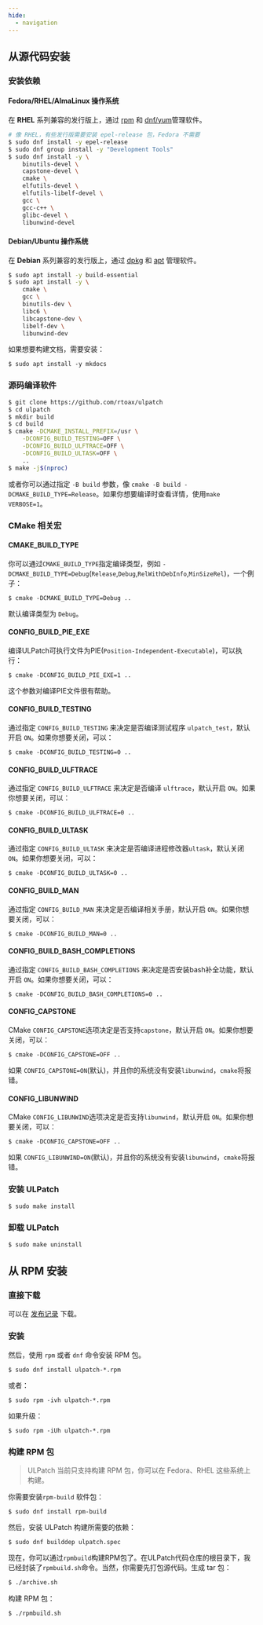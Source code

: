 ```yaml
---
hide:
  - navigation
---
```


## 从源代码安装

### 安装依赖

#### Fedora/RHEL/AlmaLinux 操作系统

在 **RHEL** 系列兼容的发行版上，通过 [rpm](https://github.com/rpm-software-management) 和 [dnf/yum](https://github.com/rpm-software-management/dnf)管理软件。

```bash
# 像 RHEL，有些发行版需要安装 epel-release 包，Fedora 不需要
$ sudo dnf install -y epel-release
$ sudo dnf group install -y "Development Tools"
$ sudo dnf install -y \
	binutils-devel \
	capstone-devel \
	cmake \
	elfutils-devel \
	elfutils-libelf-devel \
	gcc \
	gcc-c++ \
	glibc-devel \
	libunwind-devel
```


#### Debian/Ubuntu 操作系统

在 **Debian** 系列兼容的发行版上，通过 [dpkg](https://git.dpkg.org/git/dpkg/dpkg.git) 和 [apt](https://salsa.debian.org/apt-team/apt) 管理软件。

```bash
$ sudo apt install -y build-essential
$ sudo apt install -y \
	cmake \
	gcc \
	binutils-dev \
	libc6 \
	libcapstone-dev \
	libelf-dev \
	libunwind-dev
```

如果想要构建文档，需要安装：

```
$ sudo apt install -y mkdocs
```


### 源码编译软件

```bash
$ git clone https://github.com/rtoax/ulpatch
$ cd ulpatch
$ mkdir build
$ cd build
$ cmake -DCMAKE_INSTALL_PREFIX=/usr \
	-DCONFIG_BUILD_TESTING=OFF \
	-DCONFIG_BUILD_ULFTRACE=OFF \
	-DCONFIG_BUILD_ULTASK=OFF \
	..
$ make -j$(nproc)
```

或者你可以通过指定 `-B build` 参数，像 `cmake -B build -DCMAKE_BUILD_TYPE=Release`。如果你想要编译时查看详情，使用`make VERBOSE=1`。


### CMake 相关宏

#### CMAKE_BUILD_TYPE

你可以通过`CMAKE_BUILD_TYPE`指定编译类型，例如 `-DCMAKE_BUILD_TYPE=Debug`(`Release`,`Debug`,`RelWithDebInfo`,`MinSizeRel`)，一个例子：

```
$ cmake -DCMAKE_BUILD_TYPE=Debug ..
```

默认编译类型为 `Debug`。


#### CONFIG_BUILD_PIE_EXE

编译ULPatch可执行文件为PIE(`Position-Independent-Executable`)，可以执行：

```
$ cmake -DCONFIG_BUILD_PIE_EXE=1 ..
```

这个参数对编译PIE文件很有帮助。


#### CONFIG_BUILD_TESTING

通过指定 `CONFIG_BUILD_TESTING` 来决定是否编译测试程序 `ulpatch_test`，默认开启 `ON`。如果你想要关闭，可以：

```
$ cmake -DCONFIG_BUILD_TESTING=0 ..
```

#### CONFIG_BUILD_ULFTRACE

通过指定 `CONFIG_BUILD_ULFTRACE` 来决定是否编译 `ulftrace`，默认开启 `ON`。如果你想要关闭，可以：

```
$ cmake -DCONFIG_BUILD_ULFTRACE=0 ..
```

#### CONFIG_BUILD_ULTASK

通过指定 `CONFIG_BUILD_ULTASK` 来决定是否编译进程修改器`ultask`，默认关闭 `ON`。如果你想要关闭，可以：

```
$ cmake -DCONFIG_BUILD_ULTASK=0 ..
```

#### CONFIG_BUILD_MAN

通过指定 `CONFIG_BUILD_MAN` 来决定是否编译相关手册，默认开启 `ON`。如果你想要关闭，可以：

```
$ cmake -DCONFIG_BUILD_MAN=0 ..
```

#### CONFIG_BUILD_BASH_COMPLETIONS

通过指定 `CONFIG_BUILD_BASH_COMPLETIONS` 来决定是否安装bash补全功能，默认开启 `ON`。如果你想要关闭，可以：

```
$ cmake -DCONFIG_BUILD_BASH_COMPLETIONS=0 ..
```

#### CONFIG_CAPSTONE

CMake `CONFIG_CAPSTONE`选项决定是否支持`capstone`，默认开启 `ON`。如果你想要关闭，可以：

```
$ cmake -DCONFIG_CAPSTONE=OFF ..
```
如果 `CONFIG_CAPSTONE=ON`(默认)，并且你的系统没有安装`libunwind`，`cmake`将报错。

#### CONFIG_LIBUNWIND

CMake `CONFIG_LIBUNWIND`选项决定是否支持`libunwind`，默认开启 `ON`。如果你想要关闭，可以：

```
$ cmake -DCONFIG_CAPSTONE=OFF ..
```

如果 `CONFIG_LIBUNWIND=ON`(默认)，并且你的系统没有安装`libunwind`，`cmake`将报错。


### 安装 ULPatch

```bash
$ sudo make install
```


### 卸载 ULPatch

```bash
$ sudo make uninstall
```


## 从 RPM 安装

### 直接下载

可以在 [发布记录](https://github.com/Rtoax/ulpatch/releases) 下载。

### 安装

然后，使用 `rpm` 或者 `dnf` 命令安装 RPM 包。

```
$ sudo dnf install ulpatch-*.rpm
```

或者：

```
$ sudo rpm -ivh ulpatch-*.rpm
```

如果升级：

```
$ sudo rpm -iUh ulpatch-*.rpm
```

### 构建 RPM 包

> ULPatch 当前只支持构建 RPM 包，你可以在 Fedora、RHEL 这些系统上构建。

你需要安装`rpm-build` 软件包：

```
$ sudo dnf install rpm-build
```

然后，安装 ULPatch 构建所需要的依赖：

```
$ sudo dnf builddep ulpatch.spec
```

现在，你可以通过`rpmbuild`构建RPM包了。在ULPatch代码仓库的根目录下，我已经封装了`rpmbuild.sh`命令。当然，你需要先打包源代码。生成 tar 包：

```bash
$ ./archive.sh
```

构建 RPM 包：

```bash
$ ./rpmbuild.sh
```


